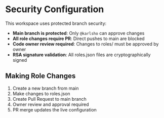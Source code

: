 # Security Configuration

This workspace uses protected branch security:

- **Main branch is protected**: Only `@karlsho` can approve changes
- **All role changes require PR**: Direct pushes to main are blocked
- **Code owner review required**: Changes to roles/ must be approved by owner
- **RSA signature validation**: All roles.json files are cryptographically signed

## Making Role Changes

1. Create a new branch from main
2. Make changes to roles.json
3. Create Pull Request to main branch
4. Owner review and approval required
5. PR merge updates the live configuration
